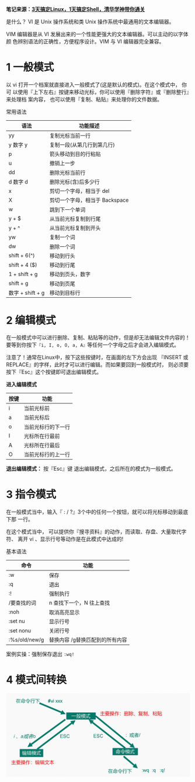 **笔记来源：**[**3天搞定Linux，1天搞定Shell，清华学神带你通关**](https://www.bilibili.com/video/BV1WY4y1H7d3?p=9&vd_source=e8046ccbdc793e09a75eb61fe8e84a30)

是什么？ VI 是 Unix 操作系统和类 Unix 操作系统中最通用的文本编辑器。 

VIM 编辑器是从 VI 发展出来的一个性能更强大的文本编辑器。可以主动的以字体颜 色辨别语法的正确性，方便程序设计。VIM 与 VI 编辑器完全兼容。 		 				

# 1 一般模式 
以 vi 打开一个档案就直接进入一般模式了(这是默认的模式)。在这个模式中， 你可 以使用『上下左右』按键来移动光标，你可以使用『删除字符』或『删除整行』来处理档 案内容， 也可以使用『复制、粘贴』来处理你的文件数据。 

常用语法 		 			

| 语法             | 功能描述                 |
| -------------- | -------------------- |
| yy             | 复制光标当前一行             |
| y 数字 y         | 复制一段(从第几行到第几行)       |
| p              | 箭头移动到目的行粘贴           |
| u              | 撤销上一步                |
| dd             | 删除光标当前行              |
| d 数字 d         | 删除光标(含)后多少行          |
| x              | 剪切一个字母，相当于 del       |
| X              | 剪切一个字母，相当于 Backspace |
| w              | 跳到下一个单词              |
| y + $          | 从当前光标复制到行尾           |
| y + ^          | 从当前光标复制到开头           |
| yw             | 复制一个词                |
| dw             | 删除一个词                |
| shift + 6(^)   | 移动到行头                |
| shift + 4 ($)  | 移动到行尾                |
| 1 + shift + g  | 移动到页头，数字             |
| shift + g      | 移动到页尾                |
| 数字 + shift + g | 移动到目标行               |


# 2 编辑模式 
在一般模式中可以进行删除、复制、粘贴等的动作，但是却无法编辑文件内容的！要等到你按下`『i, I, o, O, a, A』`等任何一个字母之后才会进入编辑模式。 

注意了！通常在Linux中，按下这些按键时，在画面的左下方会出现 『INSERT 或  REPLACE』的字样，此时才可以进行编辑。而如果要回到一般模式时， 则必须要按下『Esc』这个按键即可退出编辑模式。 

**进入编辑模式**  

| 按键   | 功能        |
| ---- | --------- |
| i    | 当前光标前     |
| a    | 当前光标后     |
| o    | 当前光标行的下一行 |
| I    | 光标所在行最前   |
| A    | 光标所在行最后   |
| O    | 当前光标行的上一行 |

**退出编辑模式：** 按『Esc』键 退出编辑模式，之后所在的模式为一般模式。 

# 3 指令模式 
在一般模式当中，输入『 : / ?』3个中的任何一个按钮，就可以将光标移动到最底下那 一行。 

在这个模式当中， 可以提供你『搜寻资料』的动作，而读取、存盘、大量取代字符、 离开 vi 、显示行号等动作是在此模式中达成的! 

基本语法 

| 命令            | 功能                |
| ------------- | ----------------- |
| :w            | 保存                |
| :q            | 退出                |
| :!            | 强制执行              |
| /要查找的词        | n 查找下一个，N 往上查找    |
| :noh          | 取消高亮显示            |
| :set nu       | 显示行号              |
| :set nonu     | 关闭行号              |
| :%s/old/new/g | 替换内容 /g替换匹配到的所有内容 |

案例实操：强制保存退出 `:wq!`		 				

# 4 模式间转换 
![](images/5.png) 

